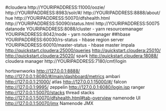 #cloudera
http://YOURIPADDRESS:11000/oozie/
http://YOURIPADDRESS:8983/solr/#/
http://YOURIPADDRESS:8888/about/ hue
http://YOURIPADDRESS:50070/dfshealth.html
http://YOURIPADDRESS:50090/status.html
http://YOURIPADDRESS:50075 datanode
YOURIPADDRESS:8088/cluster - yarn resourcemanager
YOURIPADDRESS:8042/node - yarn nodemanager
##hbase
YOURIPADDRESS:60030/rs-status - hbase region server
YOURIPADDRESS:60010/master-status - hbase master
impala
http://quickstart.cloudera:25000/queries
http://quickstart.cloudera:25010/
http://quickstart.cloudera:25020/
spark
http://quickstart.cloudera:18088/
cloudera manager
http://YOURIPADDRESS:7180/cmf/login


hortownworks
http://127.0.0.1:8888/
http://127.0.0.1:8080/#/main/dashboard/metrics ambari
http://127.0.0.1:21000/ atlas
http://127.0.0.1:15000/#/ falcon
http://127.0.0.1:9995/ zeppelin
http://127.0.0.1:6080/login.jsp ranger
http://127.0.0.1:50070/stacks thread stacks
http://127.0.0.1:50070/dfshealth.html#tab-overview  namenode UI
http://127.0.0.1:50070/jmx Namenode JMX
